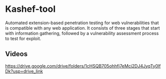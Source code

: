 # Kashef-tool
Automated extension-based penetration testing for web vulnerabilities that is compatible with any web application. It consists of three stages that start with information gathering, followed by a vulnerability assessment process to test for exploit. 
## Videos

https://drive.google.com/drive/folders/1cHSQB705ohhfj7eMcj2DJ4JyqTy0lfDk?usp=drive_link
